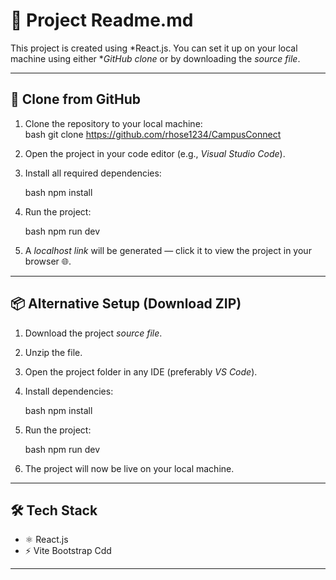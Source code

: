 # 📘 Project Readme.md  
 
This project is created using *React.js. You can set it up on your local machine using either **GitHub clone* or by downloading the *source file*.  
 
---
 
## 📂 Clone from GitHub  
1. Clone the repository to your local machine:  
   bash
   git clone https://github.com/rhose1234/CampusConnect
 
2. Open the project in your code editor (e.g., *Visual Studio Code*).
3. Install all required dependencies:
 
   bash
   npm install
   
4. Run the project:
 
   bash
   npm run dev
   
5. A *localhost link* will be generated — click it to view the project in your browser 🌐.
 
---
 
## 📦 Alternative Setup (Download ZIP)
 
1. Download the project *source file*.
2. Unzip the file.
3. Open the project folder in any IDE (preferably *VS Code*).
4. Install dependencies:
 
   bash
   npm install
   
5. Run the project:
 
   bash
   npm run dev
   
6. The project will now be live on your local machine.
 
---
 
## 🛠 Tech Stack
 
* ⚛ React.js
* ⚡ Vite
   Bootstrap Cdd
 
---

